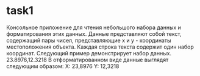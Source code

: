 # task1
Консольное приложение для чтения небольшого набора данных и форматирования этих данных.
Данные представляют собой текст, содержащий пары чисел, представляющие х и у - координаты местоположения объекта. 
Каждая строка текста содержит один набор координат.
Следующий пример демонстрирует набор данных.
23.8976,12.3218
В отформатированном виде данные выглядят следующим образом:
X: 23,8976 Y: 12,3218
